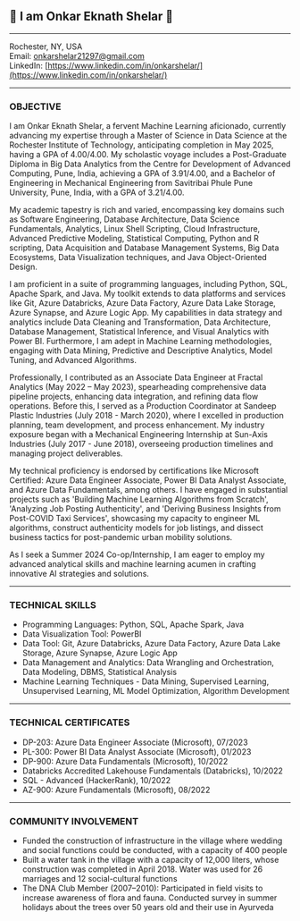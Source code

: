 ## :wave: I am Onkar Eknath Shelar 🔭

---

Rochester, NY, USA  
Email: [onkarshelar21297@gmail.com](mailto:onkarshelar21297@gmail.com)    
LinkedIn: [https://www.linkedin.com/in/onkarshelar/](https://www.linkedin.com/in/onkarshelar/)

---

### OBJECTIVE
I am Onkar Eknath Shelar, a fervent Machine Learning aficionado, currently advancing my expertise through a Master of Science in Data Science at the Rochester Institute of Technology, anticipating completion in May 2025, having a GPA of 4.00/4.00. My scholastic voyage includes a Post-Graduate Diploma in Big Data Analytics from the Centre for Development of Advanced Computing, Pune, India, achieving a GPA of 3.91/4.00, and a Bachelor of Engineering in Mechanical Engineering from Savitribai Phule Pune University, Pune, India, with a GPA of 3.21/4.00.

My academic tapestry is rich and varied, encompassing key domains such as Software Engineering, Database Architecture, Data Science Fundamentals, Analytics, Linux Shell Scripting, Cloud Infrastructure, Advanced Predictive Modeling, Statistical Computing, Python and R scripting, Data Acquisition and Database Management Systems, Big Data Ecosystems, Data Visualization techniques, and Java Object-Oriented Design.

I am proficient in a suite of programming languages, including Python, SQL, Apache Spark, and Java. My toolkit extends to data platforms and services like Git, Azure Databricks, Azure Data Factory, Azure Data Lake Storage, Azure Synapse, and Azure Logic App. My capabilities in data strategy and analytics include Data Cleaning and Transformation, Data Architecture, Database Management, Statistical Inference, and Visual Analytics with Power BI. Furthermore, I am adept in Machine Learning methodologies, engaging with Data Mining, Predictive and Descriptive Analytics, Model Tuning, and Advanced Algorithms.

Professionally, I contributed as an Associate Data Engineer at Fractal Analytics (May 2022 – May 2023), spearheading comprehensive data pipeline projects, enhancing data integration, and refining data flow operations. Before this, I served as a Production Coordinator at Sandeep Plastic Industries (July 2018 - March 2020), where I excelled in production planning, team development, and process enhancement. My industry exposure began with a Mechanical Engineering Internship at Sun-Axis Industries (July 2017 - June 2018), overseeing production timelines and managing project deliverables.

My technical proficiency is endorsed by certifications like Microsoft Certified: Azure Data Engineer Associate, Power BI Data Analyst Associate, and Azure Data Fundamentals, among others. I have engaged in substantial projects such as 'Building Machine Learning Algorithms from Scratch', 'Analyzing Job Posting Authenticity', and 'Deriving Business Insights from Post-COVID Taxi Services', showcasing my capacity to engineer ML algorithms, construct authenticity models for job listings, and dissect business tactics for post-pandemic urban mobility solutions.

As I seek a Summer 2024 Co-op/Internship, I am eager to employ my advanced analytical skills and machine learning acumen in crafting innovative AI strategies and solutions.

---

### TECHNICAL SKILLS
- Programming Languages: Python, SQL, Apache Spark, Java
- Data Visualization Tool: PowerBI
- Data Tool: Git, Azure Databricks, Azure Data Factory, Azure Data Lake Storage, Azure Synapse, Azure Logic App
- Data Management and Analytics: Data Wrangling and Orchestration, Data Modeling, DBMS, Statistical Analysis
- Machine Learning Techniques - Data Mining, Supervised Learning, Unsupervised Learning, ML Model Optimization, Algorithm Development

---

### TECHNICAL CERTIFICATES
- DP-203: Azure Data Engineer Associate (Microsoft), 07/2023
- PL-300: Power BI Data Analyst Associate (Microsoft), 01/2023
- DP-900: Azure Data Fundamentals (Microsoft), 10/2022
- Databricks Accredited Lakehouse Fundamentals (Databricks), 10/2022
- SQL - Advanced (HackerRank), 10/2022
- AZ-900: Azure Fundamentals (Microsoft), 08/2022


---

### COMMUNITY INVOLVEMENT
- Funded the construction of infrastructure in the village where wedding and social functions could be conducted, with a capacity of 400 people
- Built a water tank in the village with a capacity of 12,000 liters, whose construction was completed in April 2018. Water was used for 26 marriages and 12 social-cultural functions
- The DNA Club Member (2007–2010):  Participated in field visits to increase awareness of flora and fauna. Conducted survey in summer holidays about the trees over 50 years old and their use in Ayurveda 


